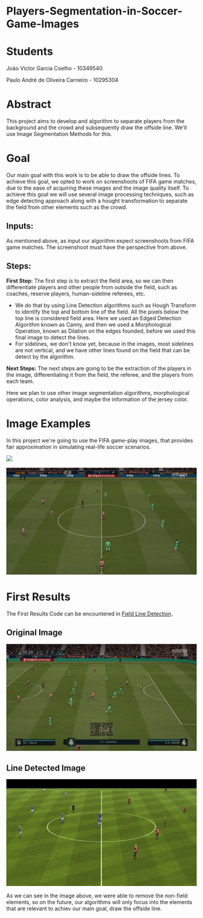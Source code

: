 # Players-Segmentation-in-Soccer-Game-Images

# **Students**
João Victor Garcia Coelho - 10349540

Paulo André de Oliveira Carneiro - 10295304

# **Abstract**
This project aims to develop and algorithm to separate players from the background and the crowd and subsequently draw the offside line. We'll use Image Segmentation Methods for this.
# **Goal**

Our main goal with this work is to be able to draw the offside lines. To achieve this goal, we opted to work on screenshoots of FIFA game matches, due to the ease of acquiring these images and the image quality itself. To achieve this goal we will use several image processing techniques, such as edge detecting approach along with a hought transformation to separate the field from other elements such as the crowd.

## **Inputs**:

As mentioned above, as input our algorithm expect screenshoots from FIFA game matches. The screenshoot must have the perspective from above.

## **Steps**:

**First Step:** The first step is to extract the field area, so we can then differentiate players and other people from outside the field, such as coaches, reserve players, human-sideline referees, etc. 
   
  - We do that by using Line Detection algorithms such as Hough Transform to identify the top and bottom line of the field. All the pixels below the top line is considered field area. Here we used an Edged Detection Algorithm known as Canny, and then we used a Morphological Operation, known as Dilation on the edges founded, before we used this final image to detect the lines.
  - For sidelines, we don't know yet, because in the images, most sidelines are not vertical, and we have other lines found on the field that can be detect by the algorithm. 
  
  **Next Steps:** The next steps are going to be the extraction of the players in the image, differentiating it from the field, the referee, and the players from each team.
  
  Here we plan to use other image segmentation algorithms, morphological operations, color analysis, and maybe the information of the jersey color.


# **Image Examples**
In this project we're going to use the FIFA game-play images, that provides fair approximation in simulating real-life
soccer scenarios.

![](https://s2.glbimg.com/0qhFV7_YAiJL05DYVP-X0znwRRg=/0x0:1920x1080/984x0/smart/filters:strip_icc()/i.s3.glbimg.com/v1/AUTH_08fbf48bc0524877943fe86e43087e7a/internal_photos/bs/2018/R/v/ixxop1RH2w2001JJVZIA/44733971-2029113327151462-4091348630277980160-o.jpg)

![](/images/topCrowd5.jpg)


# **First Results**

The First Results Code can be encountered in [Field Line Detection](/Field%20Line%20Detection.ipynb).

## **Original Image**

![Original Image](/images/topCrowd1.jpg)

## **Line Detected Image**

![Line Detected Image](/images/topCrowd1-LineDetected.jpg)

As we can see in the image above, we were able to remove the non-field elements, so on the future, our algorithms will only focus into the elements that are relevant to achiev our main goal, draw the offside line.